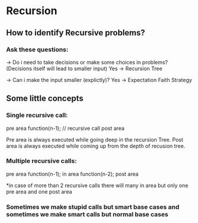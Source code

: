 # Recursion

## How to identify Recursive problems?

### Ask these questions:

-> Do i need to take decisions or make some choices in problems?
(Decisions itself will lead to smaller input)
Yes -> Recursion Tree

-> Can i make the input smaller (explictly)?
Yes -> Expectation Faith Strategy



## Some little concepts

### Single recursive call:

pre area
function(n-1); // recursive call
post area

Pre area is always executed while going deep in the recursion Tree.
Post area is always executed while coming up from the depth of recusion tree.

### Multiple recursive calls:

pre area
function(n-1);
in area
function(n-2);
post area

*in case of more than 2 recursive calls there will many in area but only one pre area and one post area

### Sometimes we make stupid calls but smart base cases and sometimes we make smart calls but normal base cases
